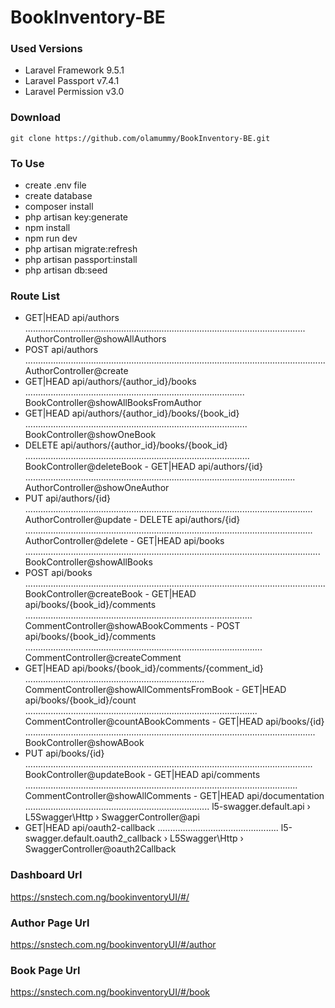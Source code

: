 # BookInventory-BE

### Used Versions
- Laravel Framework 9.5.1
- Laravel Passport v7.4.1
- Laravel Permission v3.0

### Download
```
git clone https://github.com/olamummy/BookInventory-BE.git
```

### To Use
- create .env file
- create database
- composer install
- php artisan key:generate
- npm install
- npm run dev
- php artisan migrate:refresh
- php artisan passport:install
- php artisan db:seed

### Route List
- GET|HEAD  api/authors ............................................................................................................... AuthorController@showAllAuthors 
- POST      api/authors ....................................................................................................................... AuthorController@create 
- GET|HEAD  api/authors/{author_id}/books ....................................................................................... BookController@showAllBooksFromAuthor
- GET|HEAD  api/authors/{author_id}/books/{book_id} ........................................................................................ BookController@showOneBook
- DELETE    api/authors/{author_id}/books/{book_id} ......................................................................................... BookController@deleteBook  - GET|HEAD  api/authors/{id} ........................................................................................................... AuthorController@showOneAuthor
- PUT       api/authors/{id} .................................................................................................................. AuthorController@update  - DELETE    api/authors/{id} .................................................................................................................. AuthorController@delete  - GET|HEAD  api/books ..................................................................................................................... BookController@showAllBooks
- POST      api/books ....................................................................................................................... BookController@createBook  - GET|HEAD  api/books/{book_id}/comments .......................................................................................... CommentController@showABookComments  - POST      api/books/{book_id}/comments .............................................................................................. CommentController@createComment
- GET|HEAD  api/books/{book_id}/comments/{comment_id} ....................................................................... CommentController@showAllCommentsFromBook  - GET|HEAD  api/books/{book_id}/count ............................................................................................ CommentController@countABookComments  - GET|HEAD  api/books/{id} ................................................................................................................... BookController@showABook
- PUT       api/books/{id} .................................................................................................................. BookController@updateBook  - GET|HEAD  api/comments ............................................................................................................ CommentController@showAllComments  - GET|HEAD  api/documentation ......................................................................... l5-swagger.default.api › L5Swagger\Http › SwaggerController@api
- GET|HEAD  api/oauth2-callback ................................................ l5-swagger.default.oauth2_callback › L5Swagger\Http › SwaggerController@oauth2Callback 

### Dashboard Url

https://snstech.com.ng/bookinventoryUI/#/

### Author Page Url

https://snstech.com.ng/bookinventoryUI/#/author

### Book Page Url

https://snstech.com.ng/bookinventoryUI/#/book
